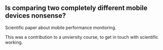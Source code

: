 ## Is comparing two completely different mobile devices nonsense?

Scientific paper about mobile performance monitoring.

This was a contribution to a unviersity course, to get in touch with scientific working.

